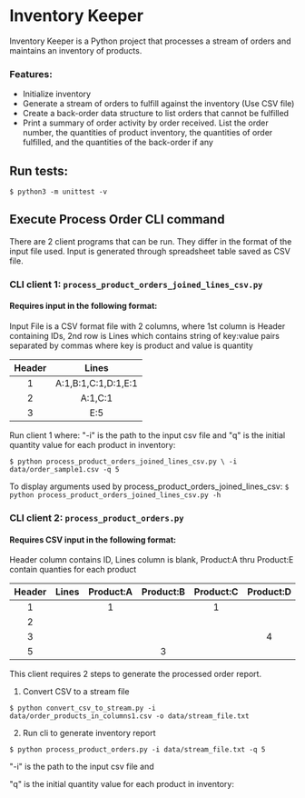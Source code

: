 # Inventory Keeper

Inventory Keeper is a Python project that processes a stream of orders and maintains an inventory of products.

### Features:

* Initialize inventory
* Generate a stream of orders to fulfill against the inventory (Use CSV file)
* Create a back-order data structure to list orders that cannot be fulfilled
* Print a summary of order activity by order received. List the order number, the quantities of product inventory, the quantities of order fulfilled, and the quantities of the back-order if any


## Run tests:
`$ python3 -m unittest -v`

## Execute Process Order CLI command
There are 2 client programs that can be run.  They differ in the format of the input file used.   Input is generated through spreadsheet table saved as CSV file.

### CLI client 1: `process_product_orders_joined_lines_csv.py`
#### Requires input in the following format:

Input File is a CSV format file with 2 columns, where 1st column is Header containing IDs, 2nd row is Lines which contains string of key:value pairs separated by commas where key is product and value is quantity

| Header   | Lines               |
| :------: |:-------------:      |
| 1        | A:1,B:1,C:1,D:1,E:1 |
| 2        | A:1,C:1             |
| 3        | E:5                 |

Run client 1 where:
"-i" is the path to the input csv file and
"q" is the initial quantity value for each product in inventory:

`$ python process_product_orders_joined_lines_csv.py \
   -i data/order_sample1.csv -q 5`

To display arguments used by process_product_orders_joined_lines_csv:
`$ python process_product_orders_joined_lines_csv.py -h`

### CLI client 2: `process_product_orders.py`

#### Requires CSV input in the following format:

Header column contains ID, Lines column is blank, Product:A thru Product:E contain quanties for each product

| Header  | Lines | Product:A | Product:B | Product:C | Product:D | Product:E |
| :------:|:----: |:----:     |:----:     |:----:     |:----:     |:----:     |
| 1       |       | 1         |           |    1      |           |           |
| 2       |       |           |           |           |           |     5     |
| 3       |       |           |           |           |     4     |           |
| 5       |       |           |    3      |           |           |          |

This client requires 2 steps to generate the processed order report.
1. Convert CSV to a stream file

`$ python convert_csv_to_stream.py -i data/order_products_in_columns1.csv -o data/stream_file.txt`

2. Run cli to generate inventory report

`$ python process_product_orders.py -i data/stream_file.txt -q 5`

"-i" is the path to the input csv file and

"q" is the initial quantity value for each product in inventory:
